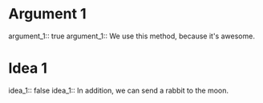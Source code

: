 # Argument 1
argument_1:: true
argument_1:: We use this method, because it's awesome.

# Idea 1
idea_1:: false
idea_1:: In addition, we can send a rabbit to the moon.
